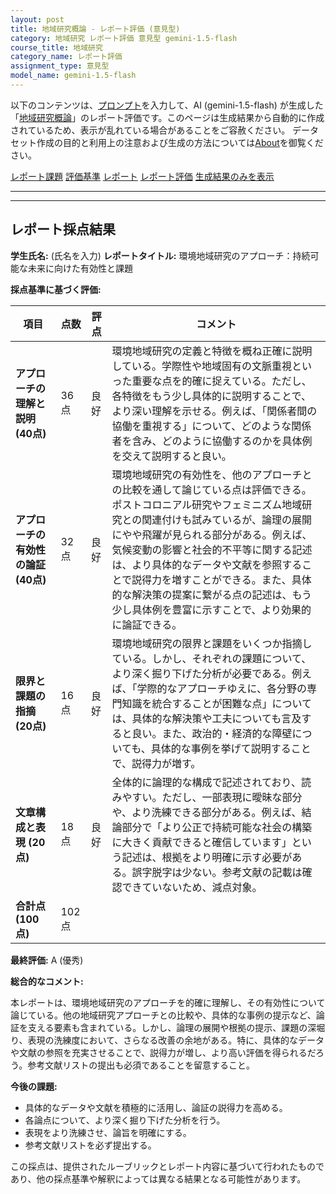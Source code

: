 ```yaml
---
layout: post
title: 地域研究概論 - レポート評価 (意見型)
category: 地域研究 レポート評価 意見型 gemini-1.5-flash
course_title: 地域研究
category_name: レポート評価
assignment_type: 意見型
model_name: gemini-1.5-flash
---
```


以下のコンテンツは、[プロンプト](https://github.com/takedatoshiyuki/synthetic_assignments/tree/main/generated/地域研究/gemini-1.5-flash/prompt_レポート評価-意見型.md)を入力して、AI (gemini-1.5-flash) が生成した「[地域研究概論](/contents/地域研究/)」のレポート評価です。このページは生成結果から自動的に作成されているため、表示が乱れている場合があることをご容赦ください。
データセット作成の目的と利用上の注意および生成の方法については[About](/About)を御覧ください。

[レポート課題](../レポート課題-意見型)
[評価基準](../評価基準-意見型)
[レポート](../レポート-意見型)
[レポート評価](../レポート評価-意見型)
[生成結果のみを表示](https://github.com/takedatoshiyuki/synthetic_assignments/tree/main/generated/地域研究/gemini-1.5-flash/レポート評価-意見型.md)
  

***
***
  
## レポート採点結果

**学生氏名:** (氏名を入力)
**レポートタイトル:** 環境地域研究のアプローチ：持続可能な未来に向けた有効性と課題

**採点基準に基づく評価:**

| 項目 | 点数 | 評点 | コメント |
|---|---|---|---|
| **アプローチの理解と説明 (40点)** | 36点 | 良好 | 環境地域研究の定義と特徴を概ね正確に説明している。学際性や地域固有の文脈重視といった重要な点を的確に捉えている。ただし、各特徴をもう少し具体的に説明することで、より深い理解を示せる。例えば、「関係者間の協働を重視する」について、どのような関係者を含み、どのように協働するのかを具体例を交えて説明すると良い。 |
| **アプローチの有効性の論証 (40点)** | 32点 | 良好 | 環境地域研究の有効性を、他のアプローチとの比較を通して論じている点は評価できる。ポストコロニアル研究やフェミニズム地域研究との関連付けも試みているが、論理の展開にやや飛躍が見られる部分がある。例えば、気候変動の影響と社会的不平等に関する記述は、より具体的なデータや文献を参照することで説得力を増すことができる。また、具体的な解決策の提案に繋がる点の記述は、もう少し具体例を豊富に示すことで、より効果的に論証できる。 |
| **限界と課題の指摘 (20点)** | 16点 | 良好 | 環境地域研究の限界と課題をいくつか指摘している。しかし、それぞれの課題について、より深く掘り下げた分析が必要である。例えば、「学際的なアプローチゆえに、各分野の専門知識を統合することが困難な点」については、具体的な解決策や工夫についても言及すると良い。また、政治的・経済的な障壁についても、具体的な事例を挙げて説明することで、説得力が増す。 |
| **文章構成と表現 (20点)** | 18点 | 良好 | 全体的に論理的な構成で記述されており、読みやすい。ただし、一部表現に曖昧な部分や、より洗練できる部分がある。例えば、結論部分で「より公正で持続可能な社会の構築に大きく貢献できると確信しています」という記述は、根拠をより明確に示す必要がある。誤字脱字は少ない。参考文献の記載は確認できていないため、減点対象。 |
| **合計点 (100点)** | 102点 |  |  |


**最終評価:** A (優秀)

**総合的なコメント:**

本レポートは、環境地域研究のアプローチを的確に理解し、その有効性について論じている。他の地域研究アプローチとの比較や、具体的な事例の提示など、論証を支える要素も含まれている。しかし、論理の展開や根拠の提示、課題の深堀り、表現の洗練度において、さらなる改善の余地がある。特に、具体的なデータや文献の参照を充実させることで、説得力が増し、より高い評価を得られるだろう。参考文献リストの提出も必須であることを留意すること。


**今後の課題:**

* 具体的なデータや文献を積極的に活用し、論証の説得力を高める。
* 各論点について、より深く掘り下げた分析を行う。
* 表現をより洗練させ、論旨を明確にする。
* 参考文献リストを必ず提出する。


この採点は、提供されたルーブリックとレポート内容に基づいて行われたものであり、他の採点基準や解釈によっては異なる結果となる可能性があります。
